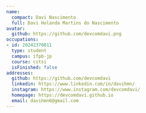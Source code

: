 ```yaml
---
name:
  compact: Davi Nascimento
  full: Davi Holanda Martins do Nascimento
avatar:
  github: https://github.com/devcomdavi.png
occupations:
- id: 20242370011
  type: student
  campus: ifpb-jp
  course: cstsi
  isFinished: false
addresses:
  github: https://github.com/devcomdavi
  linkedin: https://www.linkedin.com/in/davihmn/
  instagram: https://www.instagram.com/devcomdavi/
  homepage: https://devcomdavi.github.io
  email: davihmn6@gmail.com
---
```

